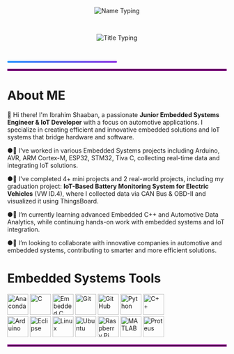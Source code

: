 <!-- الاسم -->
<p align="center">
  <img src="https://readme-typing-svg.herokuapp.com?font=Fira+Code&size=32&duration=3000&pause=1000&color=1E90FF&center=true&width=700&lines=Ibrahim+Shaaban" alt="Name Typing" />
</p>

<br>

<!-- العنوان -->
<p align="center">
  <img src="https://readme-typing-svg.herokuapp.com?font=Fira+Code&size=24&duration=3000&pause=1000&color=FF5733,FF8D1A&center=true&width=700&lines=Junior+Embedded+Engineer+And+IoT+Developer;Automotive+Engineer" alt="Title Typing" />
</p>

<br>

<!-- خط الفاصل بين السكشنات -->
<p align="center">
  <div style="background: linear-gradient(to right, #1E90FF, #8A2BE2); height: 4px; width: 50%; border-radius: 2px;"></div>
</p>
<hr style="border: 2px solid purple;">

# **About ME**


👋 Hi there! I'm Ibrahim Shaaban, a passionate **Junior Embedded Systems Engineer & IoT Developer** with a focus on automotive applications. I specialize in creating efficient and innovative embedded solutions and IoT systems that bridge hardware and software.  

●🔭 I've worked in various Embedded Systems projects including Arduino, AVR, ARM Cortex-M, ESP32, STM32, Tiva C, collecting real-time data and integrating IoT solutions.  

●🤖 I've completed 4+ mini projects and 2 real-world projects, including my graduation project: **IoT-Based Battery Monitoring System for Electric Vehicles** (VW ID.4), where I collected data via CAN Bus & OBD-II and visualized it using ThingsBoard.    

●🌱 I’m currently learning advanced Embedded C++ and Automotive Data Analytics, while continuing hands-on work with embedded systems and IoT integration.  

●🤝 I’m looking to collaborate with innovative companies in automotive and embedded systems, contributing to smarter and more efficient solutions.

# Embedded Systems Tools
<p align="left">
  <img src="https://cdn.jsdelivr.net/gh/devicons/devicon@latest/icons/anaconda/anaconda-original.svg" width="48" height="48" alt="Anaconda" />
  <img src="https://cdn.jsdelivr.net/gh/devicons/devicon@latest/icons/c/c-original.svg" width="48" height="48" alt="C" />
  <img src="https://cdn.jsdelivr.net/gh/devicons/devicon@latest/icons/embeddedc/embeddedc-original.svg" width="48" height="48" alt="Embedded C" />
  <img src="https://cdn.jsdelivr.net/gh/devicons/devicon@latest/icons/git/git-plain.svg" width="48" height="48" alt="Git" />
  <img src="https://cdn.jsdelivr.net/gh/devicons/devicon@latest/icons/github/github-original.svg" width="48" height="48" alt="GitHub" />
  <img src="https://cdn.jsdelivr.net/gh/devicons/devicon@latest/icons/python/python-original.svg" width="48" height="48" alt="Python" />
  <img src="https://cdn.jsdelivr.net/gh/devicons/devicon@latest/icons/cplusplus/cplusplus-original.svg" width="48" height="48" alt="C++" />
  <br>
  <img src="https://cdn.jsdelivr.net/gh/devicons/devicon@latest/icons/arduino/arduino-original.svg" width="48" height="48" alt="Arduino" />
  <img src="https://cdn.jsdelivr.net/gh/devicons/devicon@latest/icons/eclipse/eclipse-original.svg" width="48" height="48" alt="Eclipse" />
  <img src="https://cdn.jsdelivr.net/gh/devicons/devicon@latest/icons/linux/linux-original.svg" width="48" height="48" alt="Linux" />
  <img src="https://cdn.jsdelivr.net/gh/devicons/devicon@latest/icons/ubuntu/ubuntu-original.svg" width="48" height="48" alt="Ubuntu" />
  <img src="https://cdn.jsdelivr.net/gh/devicons/devicon@latest/icons/raspberrypi/raspberrypi-original.svg" width="48" height="48" alt="Raspberry Pi" />
  <img src="https://cdn.jsdelivr.net/gh/devicons/devicon@latest/icons/matlab/matlab-original.svg" width="48" height="48" alt="MATLAB" />
  <img src="https://assets.streamlinehq.com/image/private/w_30,h_30,ar_1/f_auto/v1/icons/logos/proteus-m6yuuf4xb9n49h83irqsfn.png/proteus-9iq1io6zwhr4e131ry1sex.png?_a=DATAg1XyZAA0" width="48" height="48" alt="Proteus" />
</p>
<hr style="border: 2px solid purple;">
